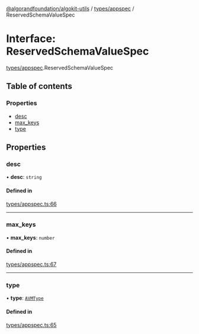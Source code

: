 [@algorandfoundation/algokit-utils](../README.md) / [types/appspec](../modules/types_appspec.md) / ReservedSchemaValueSpec

# Interface: ReservedSchemaValueSpec

[types/appspec](../modules/types_appspec.md).ReservedSchemaValueSpec

## Table of contents

### Properties

- [desc](types_appspec.ReservedSchemaValueSpec.md#desc)
- [max\_keys](types_appspec.ReservedSchemaValueSpec.md#max_keys)
- [type](types_appspec.ReservedSchemaValueSpec.md#type)

## Properties

### desc

• **desc**: `string`

#### Defined in

[types/appspec.ts:66](https://github.com/algorandfoundation/algokit-utils-ts/blob/main/src/types/appspec.ts#L66)

___

### max\_keys

• **max\_keys**: `number`

#### Defined in

[types/appspec.ts:67](https://github.com/algorandfoundation/algokit-utils-ts/blob/main/src/types/appspec.ts#L67)

___

### type

• **type**: [`AVMType`](../enums/types_appspec.AVMType.md)

#### Defined in

[types/appspec.ts:65](https://github.com/algorandfoundation/algokit-utils-ts/blob/main/src/types/appspec.ts#L65)
